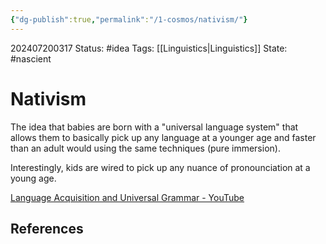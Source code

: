 ```yaml
---
{"dg-publish":true,"permalink":"/1-cosmos/nativism/"}
---
```


202407200317
Status: #idea
Tags: [[Linguistics\|Linguistics]]
State: #nascient
# Nativism
The idea that babies are born with a "universal language system" that allows them to basically pick up any language at a younger age and faster than an adult would using the same techniques (pure immersion).

Interestingly, kids are wired to pick up any nuance of pronounciation at a young age.

[Language Acquisition and Universal Grammar - YouTube](https://www.youtube.com/watch?v=MLNFGWJOXjA)
## References
